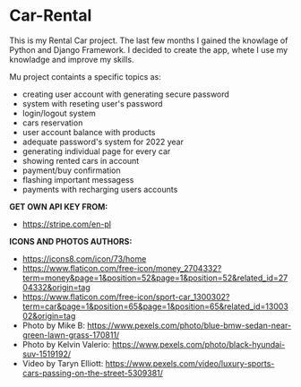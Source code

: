 # Car-Rental

This is my Rental Car project. The last few months I gained the knowlage of Python and Django Framework. I decided to create the app, whete I use my knowladge and improve my skills. 

Mu project containts a specific topics as:
- creating user account with generating secure password
- system with reseting user's password 
- login/logout system
- cars reservation
- user account balance with products
- adequate password's system for 2022 year
- generating individual page for every car
- showing rented cars in account
- payment/buy confirmation
- flashing important messagess
- payments with recharging users accounts

**GET OWN API KEY FROM:**
* https://stripe.com/en-pl


**ICONS AND PHOTOS AUTHORS:**
- https://icons8.com/icon/73/home
- https://www.flaticon.com/free-icon/money_2704332?term=money&page=1&position=52&page=1&position=52&related_id=2704332&origin=tag
- https://www.flaticon.com/free-icon/sport-car_1300302?term=car&page=1&position=65&page=1&position=65&related_id=1300302&origin=tag
- Photo by Mike B: https://www.pexels.com/photo/blue-bmw-sedan-near-green-lawn-grass-170811/
- Photo by Kelvin Valerio: https://www.pexels.com/photo/black-hyundai-suv-1519192/
- Video by Taryn Elliott: https://www.pexels.com/video/luxury-sports-cars-passing-on-the-street-5309381/
